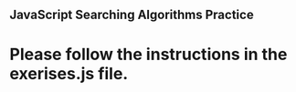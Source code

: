 ## JavaScript Searching Algorithms Practice
 
# Please follow the instructions in the exerises.js file.